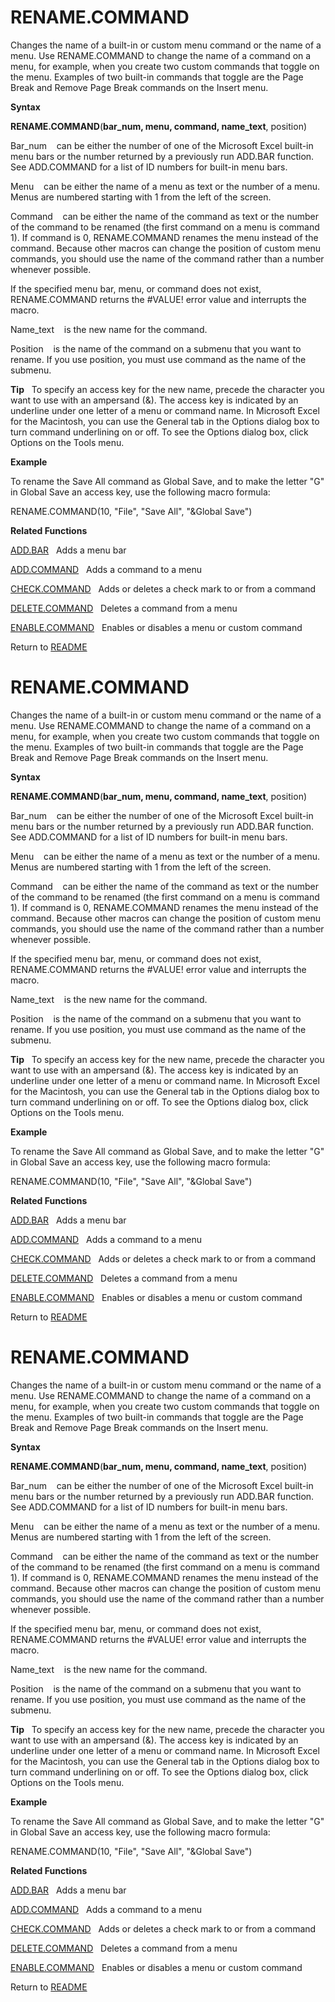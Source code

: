 # RENAME.COMMAND

Changes the name of a built-in or custom menu command or the name of a
menu. Use RENAME.COMMAND to change the name of a command on a menu, for
example, when you create two custom commands that toggle on the menu.
Examples of two built-in commands that toggle are the Page Break and
Remove Page Break commands on the Insert menu.

**Syntax**

**RENAME.COMMAND**(**bar\_num, menu, command, name\_text**, position)

Bar\_num&nbsp;&nbsp;&nbsp;&nbsp;can be either the number of one of the
Microsoft Excel built-in menu bars or the number returned by a
previously run ADD.BAR function. See ADD.COMMAND for a list of ID
numbers for built-in menu bars.

Menu&nbsp;&nbsp;&nbsp;&nbsp;can be either the name of a menu as text or
the number of a menu. Menus are numbered starting with 1 from the left
of the screen.

Command&nbsp;&nbsp;&nbsp;&nbsp;can be either the name of the command as
text or the number of the command to be renamed (the first command on a
menu is command 1). If command is 0, RENAME.COMMAND renames the menu
instead of the command. Because other macros can change the position of
custom menu commands, you should use the name of the command rather than
a number whenever possible.

If the specified menu bar, menu, or command does not exist,
RENAME.COMMAND returns the \#VALUE\! error value and interrupts the
macro.

Name\_text&nbsp;&nbsp;&nbsp;&nbsp;is the new name for the command.

Position&nbsp;&nbsp;&nbsp;&nbsp;is the name of the command on a submenu
that you want to rename. If you use position, you must use command as
the name of the submenu.

**Tip**&nbsp;&nbsp;&nbsp;To specify an access key for the new name,
precede the character you want to use with an ampersand (&). The access
key is indicated by an underline under one letter of a menu or command
name. In Microsoft Excel for the Macintosh, you can use the General tab
in the Options dialog box to turn command underlining on or off. To see
the Options dialog box, click Options on the Tools menu.

**Example**

To rename the Save All command as Global Save, and to make the letter
"G" in Global Save an access key, use the following macro formula:

RENAME.COMMAND(10, "File", "Save All", "\&Global Save")

**Related Functions**

[ADD.BAR](ADD.BAR.md)&nbsp;&nbsp;&nbsp;Adds a menu bar

[ADD.COMMAND](ADD.COMMAND.md)&nbsp;&nbsp;&nbsp;Adds a command to a menu

[CHECK.COMMAND](CHECK.COMMAND.md)&nbsp;&nbsp;&nbsp;Adds or deletes a check mark to or from a
command

[DELETE.COMMAND](DELETE.COMMAND.md)&nbsp;&nbsp;&nbsp;Deletes a command from a menu

[ENABLE.COMMAND](ENABLE.COMMAND.md)&nbsp;&nbsp;&nbsp;Enables or disables a menu or custom
command



Return to [README](README.md#R)

# RENAME.COMMAND

Changes the name of a built-in or custom menu command or the name of a
menu. Use RENAME.COMMAND to change the name of a command on a menu, for
example, when you create two custom commands that toggle on the menu.
Examples of two built-in commands that toggle are the Page Break and
Remove Page Break commands on the Insert menu.

**Syntax**

**RENAME.COMMAND**(**bar\_num, menu, command, name\_text**, position)

Bar\_num&nbsp;&nbsp;&nbsp;&nbsp;can be either the number of one of the
Microsoft Excel built-in menu bars or the number returned by a
previously run ADD.BAR function. See ADD.COMMAND for a list of ID
numbers for built-in menu bars.

Menu&nbsp;&nbsp;&nbsp;&nbsp;can be either the name of a menu as text or
the number of a menu. Menus are numbered starting with 1 from the left
of the screen.

Command&nbsp;&nbsp;&nbsp;&nbsp;can be either the name of the command as
text or the number of the command to be renamed (the first command on a
menu is command 1). If command is 0, RENAME.COMMAND renames the menu
instead of the command. Because other macros can change the position of
custom menu commands, you should use the name of the command rather than
a number whenever possible.

If the specified menu bar, menu, or command does not exist,
RENAME.COMMAND returns the \#VALUE\! error value and interrupts the
macro.

Name\_text&nbsp;&nbsp;&nbsp;&nbsp;is the new name for the command.

Position&nbsp;&nbsp;&nbsp;&nbsp;is the name of the command on a submenu
that you want to rename. If you use position, you must use command as
the name of the submenu.

**Tip**&nbsp;&nbsp;&nbsp;To specify an access key for the new name,
precede the character you want to use with an ampersand (&). The access
key is indicated by an underline under one letter of a menu or command
name. In Microsoft Excel for the Macintosh, you can use the General tab
in the Options dialog box to turn command underlining on or off. To see
the Options dialog box, click Options on the Tools menu.

**Example**

To rename the Save All command as Global Save, and to make the letter
"G" in Global Save an access key, use the following macro formula:

RENAME.COMMAND(10, "File", "Save All", "\&Global Save")

**Related Functions**

[ADD.BAR](ADD.BAR.md)&nbsp;&nbsp;&nbsp;Adds a menu bar

[ADD.COMMAND](ADD.COMMAND.md)&nbsp;&nbsp;&nbsp;Adds a command to a menu

[CHECK.COMMAND](CHECK.COMMAND.md)&nbsp;&nbsp;&nbsp;Adds or deletes a check mark to or from a
command

[DELETE.COMMAND](DELETE.COMMAND.md)&nbsp;&nbsp;&nbsp;Deletes a command from a menu

[ENABLE.COMMAND](ENABLE.COMMAND.md)&nbsp;&nbsp;&nbsp;Enables or disables a menu or custom
command



Return to [README](README.md#R)

# RENAME.COMMAND

Changes the name of a built-in or custom menu command or the name of a
menu. Use RENAME.COMMAND to change the name of a command on a menu, for
example, when you create two custom commands that toggle on the menu.
Examples of two built-in commands that toggle are the Page Break and
Remove Page Break commands on the Insert menu.

**Syntax**

**RENAME.COMMAND**(**bar\_num, menu, command, name\_text**, position)

Bar\_num&nbsp;&nbsp;&nbsp;&nbsp;can be either the number of one of the
Microsoft Excel built-in menu bars or the number returned by a
previously run ADD.BAR function. See ADD.COMMAND for a list of ID
numbers for built-in menu bars.

Menu&nbsp;&nbsp;&nbsp;&nbsp;can be either the name of a menu as text or
the number of a menu. Menus are numbered starting with 1 from the left
of the screen.

Command&nbsp;&nbsp;&nbsp;&nbsp;can be either the name of the command as
text or the number of the command to be renamed (the first command on a
menu is command 1). If command is 0, RENAME.COMMAND renames the menu
instead of the command. Because other macros can change the position of
custom menu commands, you should use the name of the command rather than
a number whenever possible.

If the specified menu bar, menu, or command does not exist,
RENAME.COMMAND returns the \#VALUE\! error value and interrupts the
macro.

Name\_text&nbsp;&nbsp;&nbsp;&nbsp;is the new name for the command.

Position&nbsp;&nbsp;&nbsp;&nbsp;is the name of the command on a submenu
that you want to rename. If you use position, you must use command as
the name of the submenu.

**Tip**&nbsp;&nbsp;&nbsp;To specify an access key for the new name,
precede the character you want to use with an ampersand (&). The access
key is indicated by an underline under one letter of a menu or command
name. In Microsoft Excel for the Macintosh, you can use the General tab
in the Options dialog box to turn command underlining on or off. To see
the Options dialog box, click Options on the Tools menu.

**Example**

To rename the Save All command as Global Save, and to make the letter
"G" in Global Save an access key, use the following macro formula:

RENAME.COMMAND(10, "File", "Save All", "\&Global Save")

**Related Functions**

[ADD.BAR](ADD.BAR.md)&nbsp;&nbsp;&nbsp;Adds a menu bar

[ADD.COMMAND](ADD.COMMAND.md)&nbsp;&nbsp;&nbsp;Adds a command to a menu

[CHECK.COMMAND](CHECK.COMMAND.md)&nbsp;&nbsp;&nbsp;Adds or deletes a check mark to or from a
command

[DELETE.COMMAND](DELETE.COMMAND.md)&nbsp;&nbsp;&nbsp;Deletes a command from a menu

[ENABLE.COMMAND](ENABLE.COMMAND.md)&nbsp;&nbsp;&nbsp;Enables or disables a menu or custom
command



Return to [README](README.md#R)

